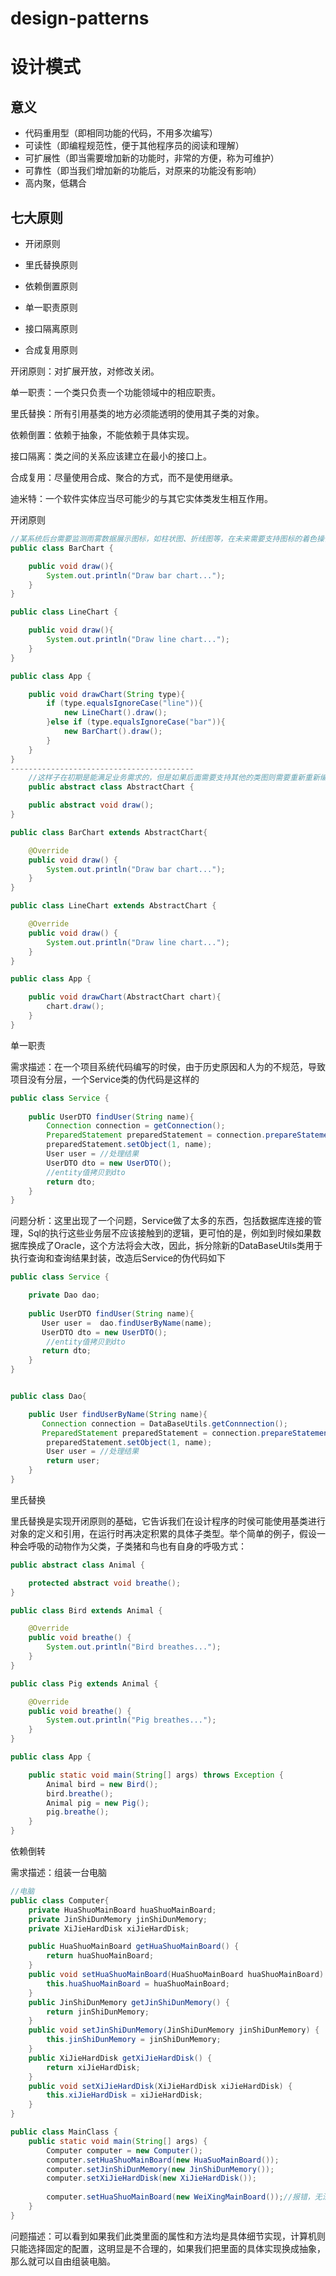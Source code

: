 # design-patterns
# 设计模式

## 意义

- 代码重用型（即相同功能的代码，不用多次编写）
- 可读性（即编程规范性，便于其他程序员的阅读和理解）
- 可扩展性（即当需要增加新的功能时，非常的方便，称为可维护）
- 可靠性（即当我们增加新的功能后，对原来的功能没有影响）
- 高内聚，低耦合

## 七大原则

- 开闭原则

- 里氏替换原则
- 依赖倒置原则 
- 单一职责原则
- 接口隔离原则
- 合成复用原则

开闭原则：对扩展开放，对修改关闭。

单一职责：一个类只负责一个功能领域中的相应职责。

里氏替换：所有引用基类的地方必须能透明的使用其子类的对象。

依赖倒置：依赖于抽象，不能依赖于具体实现。

接口隔离：类之间的关系应该建立在最小的接口上。

合成复用：尽量使用合成、聚合的方式，而不是使用继承。

迪米特：一个软件实体应当尽可能少的与其它实体类发生相互作用。



开闭原则

```java
//某系统后台需要监测雨雾数据展示图标，如柱状图、折线图等，在未来需要支持图标的着色操作。在开始设计的时侯，代码可能是这样子的。
public class BarChart {

	public void draw(){
		System.out.println("Draw bar chart...");
	}
}

public class LineChart {

	public void draw(){
		System.out.println("Draw line chart...");
	}
}

public class App {

	public void drawChart(String type){
		if (type.equalsIgnoreCase("line")){
			new LineChart().draw();
		}else if (type.equalsIgnoreCase("bar")){
			new BarChart().draw();
		}
	}
}
-----------------------------------------
    //这样子在初期是能满足业务需求的，但是如果后面需要支持其他的类图则需要重新重新编写一个类，并且需要增加if分支的判断，是十分不合理的。基于此，需要引入一个抽象的Char类AbstractChart，App类在画图的时侯总是把相关的操作委托到据图的AbstractChart的派生类实例，这样的话App类的代码就不用修改。
    public abstract class AbstractChart {

	public abstract void draw();
}

public class BarChart extends AbstractChart{

	@Override
	public void draw() {
		System.out.println("Draw bar chart...");
	}
}

public class LineChart extends AbstractChart {

	@Override
	public void draw() {
		System.out.println("Draw line chart...");
	}
}

public class App {

	public void drawChart(AbstractChart chart){
		chart.draw();
	}
}
```



单一职责

需求描述：在一个项目系统代码编写的时侯，由于历史原因和人为的不规范，导致项目没有分层，一个Service类的伪代码是这样的

```java
public class Service {
	
	public UserDTO findUser(String name){
		Connection connection = getConnection();
		PreparedStatement preparedStatement = connection.prepareStatement("SELECT * FROM t_user WHERE name = ?");
		preparedStatement.setObject(1, name);
        User user = //处理结果
        UserDTO dto = new UserDTO();
        //entity值拷贝到dto
        return dto;
	}
}
```

问题分析：这里出现了一个问题，Service做了太多的东西，包括数据库连接的管理，Sql的执行这些业务层不应该接触到的逻辑，更可怕的是，例如到时候如果数据库换成了Oracle，这个方法将会大改，因此，拆分除新的DataBaseUtils类用于执行查询和查询结果封装，改造后Service的伪代码如下

```java
public class Service {

    private Dao dao;
	
	public UserDTO findUser(String name){
       User user =  dao.findUserByName(name);
       UserDTO dto = new UserDTO();
        //entity值拷贝到dto
       return dto;
    }
}


public class Dao{

    public User findUserByName(String name){
       Connection connection = DataBaseUtils.getConnnection();
       PreparedStatement preparedStatement = connection.prepareStatement("SELECT * FROM t_user WHERE name = ?");
		preparedStatement.setObject(1, name);
        User user = //处理结果
        return user;
    }
}
```



里氏替换

里氏替换是实现开闭原则的基础，它告诉我们在设计程序的时侯可能使用基类进行对象的定义和引用，在运行时再决定积累的具体子类型。举个简单的例子，假设一种会呼吸的动物作为父类，子类猪和鸟也有自身的呼吸方式：

```java
public abstract class Animal {

	protected abstract void breathe();
}

public class Bird extends Animal {

	@Override
	public void breathe() {
		System.out.println("Bird breathes...");
	}
}

public class Pig extends Animal {

	@Override
	public void breathe() {
		System.out.println("Pig breathes...");
	}
}

public class App {

	public static void main(String[] args) throws Exception {
		Animal bird = new Bird();
		bird.breathe();
		Animal pig = new Pig();
		pig.breathe();
	}
}
```

依赖倒转

需求描述：组装一台电脑

```java
//电脑
public class Computer{
    private HuaShuoMainBoard huaShuoMainBoard;
    private JinShiDunMemory jinShiDunMemory;
    private XiJieHardDisk xiJieHardDisk;

    public HuaShuoMainBoard getHuaShuoMainBoard() {
        return huaShuoMainBoard;
    }
    public void setHuaShuoMainBoard(HuaShuoMainBoard huaShuoMainBoard) {
        this.huaShuoMainBoard = huaShuoMainBoard;
    }
    public JinShiDunMemory getJinShiDunMemory() {
        return jinShiDunMemory;
    }
    public void setJinShiDunMemory(JinShiDunMemory jinShiDunMemory) {
        this.jinShiDunMemory = jinShiDunMemory;
    }
    public XiJieHardDisk getXiJieHardDisk() {
        return xiJieHardDisk;
    }
    public void setXiJieHardDisk(XiJieHardDisk xiJieHardDisk) {
        this.xiJieHardDisk = xiJieHardDisk;
    }
}

public class MainClass {
    public static void main(String[] args) {
        Computer computer = new Computer();
        computer.setHuaShuoMainBoard(new HuaSuoMainBoard());
        computer.setJinShiDunMemory(new JinShiDunMemory());
        computer.setXiJieHardDisk(new XiJieHardDisk());
        
        computer.setHuaShuoMainBoard(new WeiXingMainBoard());//报错，无法安装
    }
}
```

问题描述：可以看到如果我们此类里面的属性和方法均是具体细节实现，计算机则只能选择固定的配置，这明显是不合理的，如果我们把里面的具体实现换成抽象，那么就可以自由组装电脑。